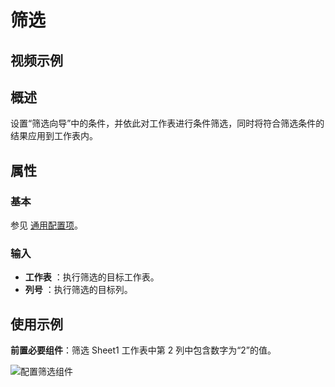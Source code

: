 # 筛选

## 视频示例

## 概述

设置“筛选向导”中的条件，并依此对工作表进行条件筛选，同时将符合筛选条件的结果应用到工作表内。

## 属性

### 基本

参见 [通用配置项](../Appendix/CommonConfigurationItems.md)。

### 输入

- **工作表** ：执行筛选的目标工作表。
- **列号** ：执行筛选的目标列。

## 使用示例

**前置必要组件**：筛选 Sheet1 工作表中第 2 列中包含数字为“2”的值。

![配置筛选组件](https://docimages.blob.core.chinacloudapi.cn/images/Activities/Filter2.png)
